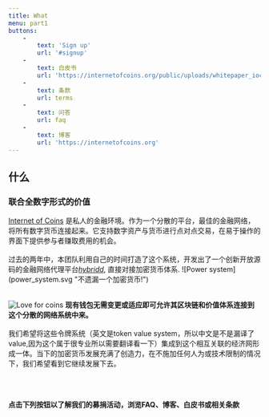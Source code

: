 ```yaml
---
title: What
menu: part1
buttons:
    -
        text: 'Sign up'
        url: '#signup'
    -
        text: 白皮书
        url: 'https://internetofcoins.org/public/uploads/whitepaper_ioc.pdf'
    -
        text: 条款
        url: terms
    -
        text: 问答
        url: faq
    -
        text: 博客
        url: 'https://internetofcoins.org'
---
```


## 什么
### 联合全数字形式的价值

<span class="column-left">
<a href="https://internetofcoins.org" target="_blank">Internet of Coins</a> 是私人的金融环境。作为一个分散的平台，最佳的金融网络，将所有数字货币连接起来。它支持数字资产与货币进行点对点交易，在易于操作的界面下提供参与者赚取费用的机会。<br><br>过去的两年中，本团队利用自己的时间打造了这个系统，开发出了一个创新开放源码的金融网络代理平台<a href="https://github.com/internetofcoins/hybridd" target="_blank"><i>hybridd</i></a>, 直接对接加密货币体系.
</span><span class="column-right small" style="height: 13em;"> ![Power system](power_system.svg "不遗漏一个加密货币!") </span>
<br><br>

<span class="column-left small" style="height: 13em;"> ![Love for coins](love_coins.svg "用户喜欢不同的虚拟币，他们有自由选择的权利") </span><span class="column-right">
<b>现有钱包无需变更或适应即可允许其区块链和价值体系连接到这个分散的网络系统中来。</b><br><br>我们希望将这些令牌系统（英文是token value system，所以中文是不是漏译了value,因为这个属于很专业所以需要翻译看一下）集成到这个相互关联的经济网形成一体。当下的加密货币发展充满了创造力，在不施加任何人为或技术限制的情况下，我们希望看到它继续发展下去。
</span>

<br><br>

<b>点击下列按钮以了解我们的募捐活动，浏览FAQ、博客、白皮书或相关条款</b>

